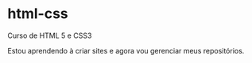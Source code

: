 # html-css
 Curso de HTML 5 e CSS3

Estou aprendendo à criar sites e agora vou gerenciar meus repositórios.